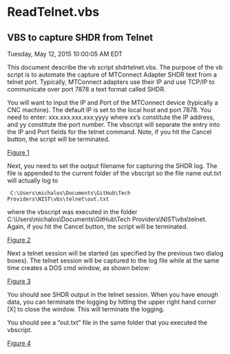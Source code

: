 
ReadTelnet.vbs
==============

VBS to capture SHDR from Telnet
--------------------------------
Tuesday, May 12, 2015 10:00:05 AM EDT

This document describe the vb script shdrtelnet.vbs. The purpose of the vb script is to automate the capture of MTConnect Adapter SHDR text from a telnet port. Typically, MTConnect adapters use their IP and use TCP/IP to communicate over port 7878 a text format called SHDR.



You will want to input the IP and Port of the MTConnect device (typically a CNC machine). The default IP is set to the local host and port 7878.  You need to enter: xxx.xxx.xxx.xxx:yyyy  where xx’s constitute the IP address, and yy constitute the port number. The vbscript will separate the entry into the IP and Port fields for the telnet command. Note, if you hit the Cancel button, the script will be terminated.

[Figure 1](./image/image1.png) 

 Next, you need to set the output filename for capturing the SHDR log. The file is appended to the current folder of the vbscript so the file name out.txt will actually log to

	 C:\Users\michalos\Documents\GitHub\Tech Providers\NIST\vbs\telnet\out.txt


where the vbscript was executed in the folder C:\Users\michalos\Documents\GitHub\Tech Providers\NIST\vbs\telnet. Again, if you hit the Cancel button, the script will be terminated.

[Figure 2](./image/image2.png) 

Next a telnet session will be started (as specified by the previous two dialog boxes). The telnet session will be captured to the log file while at the same time creates a DOS cmd window, as shown below:

[Figure 3](./image/image3.png) 

You should see SHDR output in the telnet session. When you have enough data, you can terminate the logging by hitting the upper right hand corner [X] to close the window. This will terminate the logging. 

You should see a “out.txt” file in the same folder that you executed the vbscript.
 
[Figure 4](./image/image4.png) 


